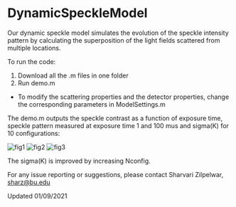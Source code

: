 # DynamicSpeckleModel




Our dynamic speckle model simulates the evolution of the speckle intensity pattern by calculating the superposition of the light fields scattered from multiple locations.


To run the code:
1) Download all the .m files in one folder
2) Run demo.m
  - To modify the scattering properties and the detector properties, change the corresponding parameters in ModelSettings.m


The demo.m outputs the speckle contrast as a function of exposure time, speckle pattern measured at exposure time 1 and 100 mus and sigma(K) for 10 configurations:

![fig1](https://user-images.githubusercontent.com/55467463/133275393-efddd1a5-9005-4a1f-aa60-de84e2d6dccc.png)
![fig2](https://user-images.githubusercontent.com/55467463/133275405-88ea8415-0280-4a77-868a-04f1d125855a.png)
![fig3](https://user-images.githubusercontent.com/55467463/133275649-1cbc9278-62d0-4500-9d92-8eaca08d54be.png)

The sigma(K) is improved by increasing Nconfig.


For any issue reporting or suggestions, please contact Sharvari Zilpelwar, sharz@bu.edu

Updated 01/09/2021
